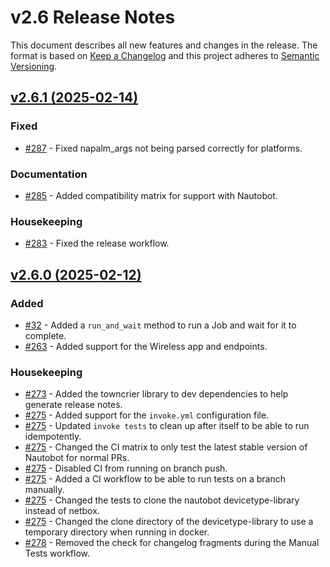# v2.6 Release Notes

This document describes all new features and changes in the release. The format is based on [Keep a
Changelog](https://keepachangelog.com/en/1.0.0/) and this project adheres to [Semantic
Versioning](https://semver.org/spec/v2.0.0.html).

## [v2.6.1 (2025-02-14)](https://github.com/nautobot/pynautobot/releases/tag/v2.6.1)

### Fixed

- [#287](https://github.com/nautobot/pynautobot/issues/287) - Fixed napalm_args not being parsed correctly for platforms.

### Documentation

- [#285](https://github.com/nautobot/pynautobot/issues/285) - Added compatibility matrix for support with Nautobot.

### Housekeeping

- [#283](https://github.com/nautobot/pynautobot/issues/283) - Fixed the release workflow.

## [v2.6.0 (2025-02-12)](https://github.com/nautobot/pynautobot/releases/tag/v2.6.0)

### Added

- [#32](https://github.com/nautobot/pynautobot/issues/32) - Added a `run_and_wait` method to run a Job and wait for it to complete.
- [#263](https://github.com/nautobot/pynautobot/issues/263) - Added support for the Wireless app and endpoints.

### Housekeeping

- [#273](https://github.com/nautobot/pynautobot/issues/273) - Added the towncrier library to dev dependencies to help generate release notes.
- [#275](https://github.com/nautobot/pynautobot/issues/275) - Added support for the `invoke.yml` configuration file.
- [#275](https://github.com/nautobot/pynautobot/issues/275) - Updated `invoke tests` to clean up after itself to be able to run idempotently.
- [#275](https://github.com/nautobot/pynautobot/issues/275) - Changed the CI matrix to only test the latest stable version of Nautobot for normal PRs.
- [#275](https://github.com/nautobot/pynautobot/issues/275) - Disabled CI from running on branch push.
- [#275](https://github.com/nautobot/pynautobot/issues/275) - Added a CI workflow to be able to run tests on a branch manually.
- [#275](https://github.com/nautobot/pynautobot/issues/275) - Changed the tests to clone the nautobot devicetype-library instead of netbox.
- [#275](https://github.com/nautobot/pynautobot/issues/275) - Changed the clone directory of the devicetype-library to use a temporary directory when running in docker.
- [#278](https://github.com/nautobot/pynautobot/issues/278) - Removed the check for changelog fragments during the Manual Tests workflow.
